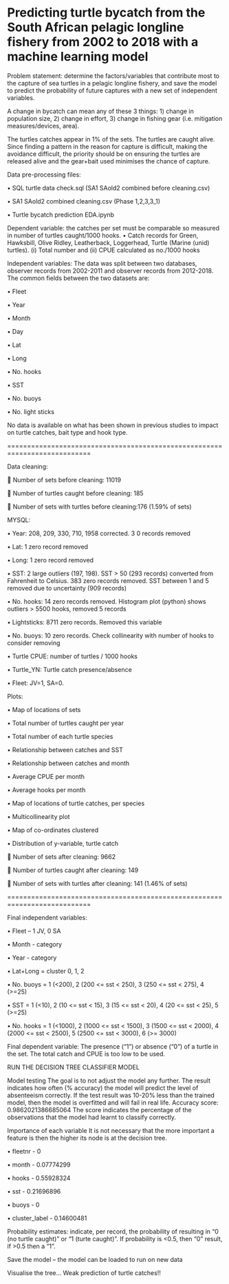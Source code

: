 # Predicting turtle bycatch from the South African pelagic longline fishery from 2002 to 2018 with a machine learning model

Problem statement: determine the factors/variables that contribute most to the capture of sea turtles in a pelagic longline fishery, and save the model to predict the probability of future captures with a new set of independent variables.

A change in bycatch can mean any of these 3 things: 1) change in population size, 2) change in effort, 3) change in fishing gear (i.e. mitigation measures/devices, area).

The turtles catches appear in 1% of the sets. The turtles are caught alive. Since finding a pattern in the reason for capture is difficult, making the avoidance difficult, the priority should be on ensuring the turtles are released alive and the gear+bait used minimises the chance of capture.

Data pre-processing files: 

• SQL turtle data check.sql (SA1 SAold2 combined before cleaning.csv) 

• SA1 SAold2 combined cleaning.csv (Phase 1,2,3,3_1)

• Turtle bycatch prediction EDA.ipynb


Dependent variable: the catches per set must be comparable so measured in number of turtles caught/1000 hooks. • Catch records for Green, Hawksbill, Olive Ridley, Leatherback, Loggerhead, Turtle (Marine (unid) turtles). (i) Total number and (ii) CPUE calculated as no./1000 hooks

Independent variables: The data was split between two databases, observer records from 2002-2011 and observer records from 2012-2018. The common fields between the two datasets are: 

• Fleet 

• Year 

• Month 

• Day 

• Lat 

• Long 

• No. hooks 

• SST 

• No. buoys 

• No. light sticks 


No data is available on what has been shown in previous studies to impact on turtle catches, bait type and hook type.

===========================================================================

Data cleaning: 


 Number of sets before cleaning: 11019 

 Number of turtles caught before cleaning: 185 

 Number of sets with turtles before cleaning:176 (1.59% of sets)



MYSQL: 

• Year: 208, 209, 330, 710, 1958 corrected. 3 0 records removed 

• Lat: 1 zero record removed 

• Long: 1 zero record removed 

• SST: 2 large outliers (197, 198). SST > 50 (293 records) converted from Fahrenheit to Celsius. 383 zero records removed. SST between 1 and 5 removed due to uncertainty (909 records) 

• No. hooks: 14 zero records removed. Histogram plot (python) shows outliers > 5500 hooks, removed 5 records 

• Lightsticks: 8711 zero records. Removed this variable 

• No. buoys: 10 zero records. Check collinearity with number of hooks to consider removing

• Turtle CPUE: number of turtles / 1000 hooks 

• Turtle_YN: Turtle catch presence/absence 

• Fleet: JV=1, SA=0.



Plots: 

• Map of locations of sets 

• Total number of turtles caught per year 

• Total number of each turtle species 

• Relationship between catches and SST 

• Relationship between catches and month 

• Average CPUE per month 

• Average hooks per month 

• Map of locations of turtle catches, per species 

• Multicollinearity plot 

• Map of co-ordinates clustered 

• Distribution of y-variable, turtle catch



 Number of sets after cleaning: 9662 

 Number of turtles caught after cleaning: 149 

 Number of sets with turtles after cleaning: 141 (1.46% of sets)



===========================================================================

Final independent variables: 

• Fleet – 1 JV, 0 SA 

• Month - category 

• Year - category 

• Lat+Long = cluster 0, 1, 2 

• No. buoys = 1 (<200), 2 (200 <= sst < 250), 3 (250 <= sst < 275), 4 (>=25) 

• SST = 1 (<10), 2 (10 <= sst < 15), 3 (15 <= sst < 20), 4 (20 <= sst < 25), 5 (>=25) 

• No. hooks = 1 (<1000), 2 (1000 <= sst < 1500), 3 (1500 <= sst < 2000), 4 (2000 <= sst < 2500), 5 (2500 <= sst < 3000), 6 (>= 3000)


Final dependent variable: The presence (“1”) or absence (“0”) of a turtle in the set. The total catch and CPUE is too low to be used.

RUN THE DECISION TREE CLASSIFIER MODEL

Model testing The goal is to not adjust the model any further. The result indicates how often (% accuracy) the model will predict the level of absenteeism correctly. If the test result was 10-20% less than the trained model, then the model is overfitted and will fail in real life.
Accuracy score: 0.9862021386685064 The score indicates the percentage of the observations that the model had learnt to classify correctly.

Importance of each variable It is not necessary that the more important a feature is then the higher its node is at the decision tree. 

• fleetnr - 0 

• month - 0.07774299 

• hooks - 0.55928324 

• sst - 0.21696896 

• buoys - 0 

• cluster_label - 0.14600481


Probability estimates: indicate, per record, the probability of resulting in “0 (no turtle caught)” or “1 (turte caught)”. If probability is <0.5, then “0” result, if >0.5 then a “1”.

Save the model – the model can be loaded to run on new data

Visualise the tree... Weak prediction of turtle catches!!
